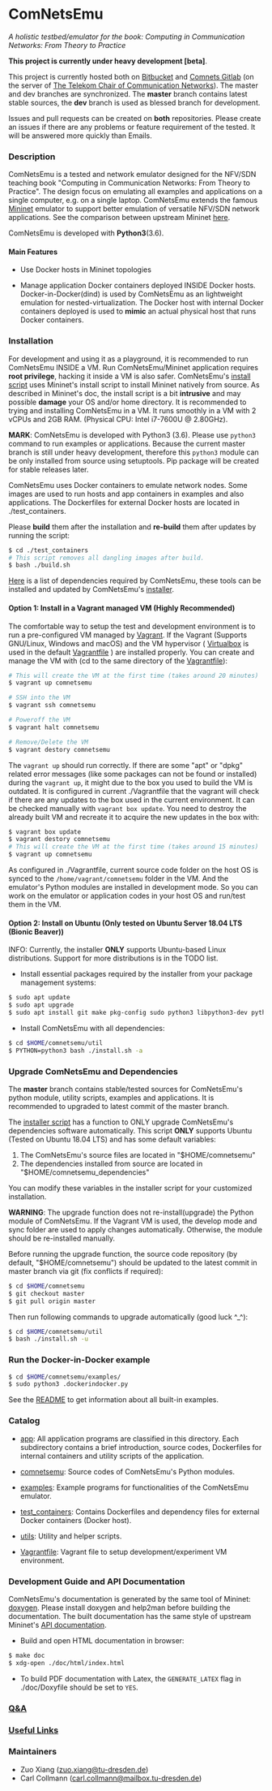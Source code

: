 ComNetsEmu
==========
*A holistic testbed/emulator for the book: Computing in Communication Networks: From Theory to Practice*


**This project is currently under heavy development [beta]**.

This project is currently hosted both on [Bitbucket](https://bitbucket.org/comnets/comnetsemu/src/master/) and [Comnets
Gitlab](https://git.comnets.net/book/comnetsemu) (on the server of [The Telekom Chair of Communication
Networks](https://cn.ifn.et.tu-dresden.de/)).  The master and dev branches are synchronized. The **master** branch
contains latest stable sources, the **dev** branch is used as blessed branch for development.

Issues and pull requests can be created on **both** repositories. Please create an issues if there are any problems or
feature requirement of the tested. It will be answered more quickly than Emails.

### Description

ComNetsEmu is a tested and network emulator designed for the NFV/SDN teaching book "Computing in Communication Networks:
From Theory to Practice".  The design focus on emulating all examples and applications on a single computer, e.g. on a
single laptop. ComNetsEmu extends the famous [Mininet](http://mininet.org/) emulator to support better emulation of
versatile NFV/SDN network applications. See the comparison between upstream Mininet [here](./doc/comparison.md).

ComNetsEmu is developed with **Python3**(3.6).

#### Main Features

- Use Docker hosts in Mininet topologies

- Manage application Docker containers deployed INSIDE Docker hosts. Docker-in-Docker(dind) is used by ComNetsEmu as an
    lightweight emulation for nested-virtualization. The Docker host with internal Docker containers deployed is used to
    **mimic** an actual physical host that runs Docker containers.

### Installation

For development and using it as a playground, it is recommended to run ComNetsEmu INSIDE a VM. Run ComNetsEmu/Mininet
application requires **root privilege**, hacking it inside a VM is also safer. ComNetsEmu's [install
script](./util/install.sh) uses Mininet's install script to install Mininet natively from source. As described in
Mininet's doc, the install script is a bit **intrusive** and may possible **damage** your OS and/or home directory. It
is recommended to trying and installing ComNetsEmu in a VM. It runs smoothly in a VM with 2 vCPUs and 2GB RAM. (Physical
CPU: Intel i7-7600U @ 2.80GHz).

**MARK**: ComNetsEmu is developed with Python3 (3.6). Please use `python3` command to run examples or applications.
Because the current master branch is still under heavy development, therefore this `python3` module can be only
installed from source using setuptools. Pip package will be created for stable releases later.

ComNetsEmu uses Docker containers to emulate network nodes. Some images are used to run hosts and app containers in
examples and also applications. The Dockerfiles for external Docker hosts are located in ./test_containers.

Please **build** them after the installation and **re-build** them after updates by running the script:

```bash
$ cd ./test_containers
# This script removes all dangling images after build.
$ bash ./build.sh
```

[Here](./doc/dependencies.md) is a list of dependencies required by ComNetsEmu, these tools can be installed and updated by
ComNetsEmu's [installer](./util/install.sh).

#### Option 1: Install in a Vagrant managed VM (Highly Recommended)

The comfortable way to setup the test and development environment is to run a pre-configured VM managed by
[Vagrant](https://www.vagrantup.com/). If the Vagrant (Supports GNU/Linux, Windows and macOS) and the VM hypervisor (
[Virtualbox](https://www.virtualbox.org/wiki/Downloads) is used in the default [Vagrantfile](./Vagrantfile) ) are
installed properly. You can create and manage the VM with (cd to the same directory of the
[Vagrantfile](./Vagrantfile)):

```bash
# This will create the VM at the first time (takes around 20 minutes)
$ vagrant up comnetsemu

# SSH into the VM
$ vagrant ssh comnetsemu

# Poweroff the VM
$ vagrant halt comnetsemu

# Remove/Delete the VM
$ vagrant destory comnetsemu
```

The `vagrant up` should run correctly. If there are some "apt" or "dpkg" related error messages (like some packages can
not be found or installed) during the `vagrant up`, it might due to the box you used to build the VM is outdated. It is
configured in current ./Vagrantfile that the vagrant will check if there are any updates to the box used in the current
environment.  It can be checked manually with `vagrant box update`. You need to destroy the already built VM and
recreate it to acquire the new updates in the box with:

```bash
$ vagrant box update
$ vagrant destory comnetsemu
# This will create the VM at the first time (takes around 15 minutes)
$ vagrant up comnetsemu
```

As configured in ./Vagrantfile, current source code folder on the host OS is synced to the `/home/vagrant/comnetsemu`
folder in the VM. And the emulator's Python modules are installed in development mode. So you can work on the emulator
or application codes in your host OS and run/test them in the VM.

#### Option 2: Install on Ubuntu (Only tested on Ubuntu Server 18.04 LTS (Bionic Beaver))

INFO: Currently, the installer **ONLY** supports Ubuntu-based Linux distributions. Support for more distributions is in
the TODO list.

- Install essential packages required by the installer from your package management systems:

```bash
$ sudo apt update
$ sudo apt upgrade
$ sudo apt install git make pkg-config sudo python3 libpython3-dev python3-dev python3-pip software-properties-common
```

- Install ComNetsEmu with all dependencies:

```bash
$ cd $HOME/comnetsemu/util
$ PYTHON=python3 bash ./install.sh -a
```

### Upgrade ComNetsEmu and Dependencies

The **master** branch contains stable/tested sources for ComNetsEmu's python module, utility scripts, examples and
applications. It is recommended to upgraded to latest commit of the master branch.

The [installer script](./util/install.sh) has a function to ONLY upgrade ComNetsEmu's dependencies software
automatically. This script **ONLY** supports Ubuntu (Tested on Ubuntu 18.04 LTS) and has some default variables:

1. The ComNetsEmu's source files are located in "$HOME/comnetsemu"
2. The dependencies installed from source are located in "$HOME/comnetsemu_dependencies"

You can modify these variables in the installer script for your customized installation.

**WARNING**: The upgrade function does not re-install(upgrade) the Python module of ComNetsEmu. If the Vagrant VM is
used, the develop mode and sync folder are used to apply changes automatically. Otherwise, the module should be
re-installed manually.

Before running the upgrade function, the source code repository (by default, "$HOME/comnetsemu") should be updated to the latest
commit in master branch via git (fix conflicts if required):

```bash
$ cd $HOME/comnetsemu
$ git checkout master
$ git pull origin master
```

Then run following commands to upgrade automatically (good luck ^_^):

```bash
$ cd $HOME/comnetsemu/util
$ bash ./install.sh -u
```

### Run the Docker-in-Docker example

```bash
$ cd $HOME/comnetsemu/examples/
$ sudo python3 .dockerindocker.py
```

See the [README](./examples/README.md) to get information about all built-in examples.

### Catalog

- [app](./app/): All application programs are classified in this directory. Each subdirectory contains a brief
    introduction, source codes, Dockerfiles for internal containers and utility scripts of the application.

- [comnetsemu](./comnetsemu/): Source codes of ComNetsEmu's Python modules.

- [examples](./examples/): Example programs for functionalities of the ComNetsEmu emulator.

- [test_containers](./test_containers/): Contains Dockerfiles and dependency files for external Docker containers (Docker host).

- [utils](./util/): Utility and helper scripts.

- [Vagrantfile](./Vagrantfile): Vagrant file to setup development/experiment VM environment.

### Development Guide and API Documentation

ComNetsEmu's documentation is generated by the same tool of Mininet: [doxygen](http://www.doxygen.nl/). Please install
doxygen and help2man before building the documentation. The built documentation has the same style of upstream Mininet's
[API documentation](http://mininet.org/api/hierarchy.html).

- Build and open HTML documentation in browser:

```bash
$ make doc
$ xdg-open ./doc/html/index.html
```

- To build PDF documentation with Latex, the `GENERATE_LATEX` flag in ./doc/Doxyfile should be set to `YES`.

### [Q&A](./doc/q_and_a.md)

### [Useful Links](./doc/ref_links.md)

### Maintainers

- Zuo Xiang (zuo.xiang@tu-dresden.de)
- Carl Collmann (carl.collmann@mailbox.tu-dresden.de)
